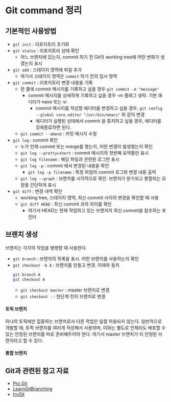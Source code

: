 # Git command 정리


## 기본적인 사용방법

* `git init` : 리포지토리 초기화
* `git status` : 리포지토리 상태 확인
    * 어느 브랜치에 있는지, commit 하기 전 Git의 working tree에 어떤 변화가 생겼는지 표시
* `git add` : 스테이지 영역에 파일 추가
    * 여기서 스테이지 영역은 `commit` 하기 전의 임시 영역
* `git commit` : 리포지토리 변경 내용을 기록
    * 한 줄에 commit 메시지를 기록하고 싶을 경우 `git commit -m "message"`
        * commit 메시지를 상세하게 기록하고 싶을 경우 -m 플래그 생략. 기본 에디터가 nano 또는 vi
            * commit 메시지를 작성할 에디터를 변경하고 싶을 경우, `git config --global core.editor "/usr/bin/emacs"` 와 같이 변경
            * 에디터가 실행된 상태에서 commit 을 중지하고 싶을 경우, 에디터를 강제종료하면 된다.
    * `git commit --amend` : 커밋 메시지 수정
* `git log` : commit 확인
    * 누가 언제 commit 또는 merge를 했는지, 어떤 변경이 발생했는지 확인
    * `git log --pretty=short` : commit 메시지의 첫번째 요약줄만 표시
    * `git log filename` : 해당 파일과 관련된 로그만 표시
    * `git log -p` : commit 에서 변경된 내용을 확인
        * `git log -p filename` : 특정 파일의 commit 로그와 변경 내용 출력
    * `git log --graph` : 브랜치를 시각적으로 확인. 브랜치가 분기되고 통합되는 모양을 간단하게 표시
* `git diff` : 변경 내역 확인
    * working tree, 스테이지 영역, 최신 commit 사이의 변경을 확인할 때 사용
    * `git diff HEAD` : 최신 commit 과의 차이를 확인
        * 여기서 HEAD는 현재 작업하고 있는 브랜치의 최신 commit을 참조하는 포인터
    

## 브랜치 생성
브랜치는 각각의 작업을 병행할 때 사용한다.
* `git branch` : 브랜치의 목록을 표시. 어떤 브랜치를 사용하는지 확인
* `git checkout -b A` : 브랜치를 만들고 변경. 아래와 동치
    ```sh 
    git branch A 
    git checkout A
    ```
    * `git checkout master` : master 브랜치로 변경
    * `git checkout -` : 한단계 전의 브랜치로 변경



#### 토픽 브랜치
하나의 토픽에만 집중하는 브랜치로서 다른 작업은 일절 허용되지 않는다. 
일반적으로 개발할 때, 토픽 브랜치를 여러개 작성해서 사용하며, 이와는 별도로 언제라도 배포할 수 있는 안정된 브랜치를 따로 준비해두어야 한다. 
여기서 master 브랜치가 이 안정된 브랜치라고 할 수 있다.

#### 통합 브랜치


## Git과 관련된 참고 자료

* [Pro Git](http://git-scm.com/book/ko)
* [LearnGitBranching](http://learnbranch.urigit.com)
* [tryGit](http://try.github.io)